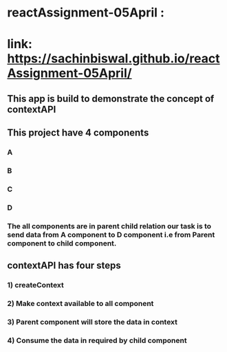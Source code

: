 # reactAssignment-05April : 
# link: https://sachinbiswal.github.io/reactAssignment-05April/

## This app is build to demonstrate the concept of contextAPI
## This project have 4 components 
### A
### B
### C 
### D
### The all components are in parent child relation our task is to send data from A component to D component i.e from Parent component to child component.
## contextAPI has four steps 
### 1) createContext
### 2) Make context available to all component
### 3) Parent component will store the data in context
### 4) Consume the data in required by child component
